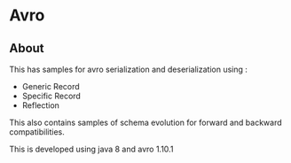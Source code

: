 # Avro

## About

This has samples for avro serialization and deserialization using :
* Generic Record
* Specific Record
* Reflection

This also contains samples of schema evolution for forward and backward compatibilities.

This is developed using java 8 and avro 1.10.1

